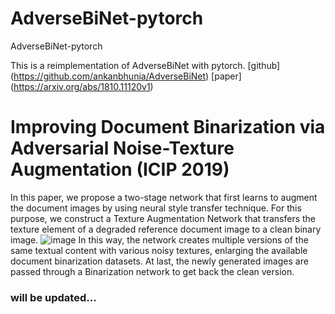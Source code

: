 # AdverseBiNet-pytorch
 AdverseBiNet-pytorch

This is a reimplementation of AdverseBiNet with pytorch. 
[github] (https://github.com/ankanbhunia/AdverseBiNet)
[paper] (https://arxiv.org/abs/1810.11120v1)


# Improving Document Binarization via Adversarial Noise-Texture Augmentation (ICIP 2019)
In this paper, we propose a two-stage network that first learns to augment the document images by using neural style transfer technique. For this purpose, we construct a Texture Augmentation Network that transfers the texture element of a degraded reference document image to a clean binary image.
![image](https://user-images.githubusercontent.com/102145595/199648230-9e47cc9f-3b1b-4e41-83af-c0141f598e12.png)
In this way, the network creates multiple versions of the same textual content with various noisy textures, enlarging the available document binarization datasets. At last, the newly generated images are passed through a Binarization network to get back the clean version.












### will be updated...
